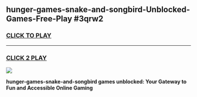 
## hunger-games-snake-and-songbird-Unblocked-Games-Free-Play #3qrw2
<h3>
<a href="https://us.freeplayer.one?title=hunger-games-snake-and-songbird&ref=9M">CLICK TO PLAY</a></h3>
<hr>

<h3>
<a href="https://us.freeplayer.one?title=hunger-games-snake-and-songbird&ref=9M">CLICK 2 PLAY</a>
  
</h3>

<a href="https://us.freeplayer.one?title=hunger-games-snake-and-songbird&ref=9M"><img src="https://clearcache.store/games.png"></a>


**hunger-games-snake-and-songbird games unblocked: Your Gateway to Fun and Accessible Online Gaming**
